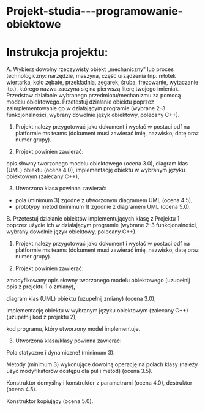 # Projekt-studia---programowanie-obiektowe


# Instrukcja projektu: 
A. Wybierz dowolny rzeczywisty obiekt „mechaniczny” lub proces technologiczny: narzędzie, maszyna, część urządzenia (np. młotek wiertarka, koło zębate, przekładnia, zegarek, śruba, frezowanie, wytaczanie itp.), którego nazwa zaczyna się na pierwszą literę twojego imienia). Przedstaw działanie wybranego przedmiotu/mechanizmu za pomocą modelu obiektowego. Przetestuj działanie obiektu poprzez zaimplementowanie go w działającym programie (wybrane 2-3 funkcjonalności, wybrany dowolnie język obiektowy, polecany C++).

1) Projekt należy przygotować jako dokument i wysłać w postaci pdf na platformie ms teams (dokument musi zawierać imię, nazwisko, datę oraz numer grupy).

2) Projekt powinien zawierać:

opis słowny tworzonego modelu obiektowego (ocena 3.0),
diagram klas (UML) obiektu (ocena 4.0),
implementację obiektu w wybranym języku obiektowym (zalecany C++),

3) Utworzona klasa powinna zawierać:
 - pola (minimum 3) zgodne z utworzonym diagramem UML (ocena 4.5),
 - prototypy metod (minimum 1) zgodnie z diagramem UML (ocena 5.0).
 


B. Przetestuj działanie obiektów implementujących klasę z Projektu 1 poprzez użycie ich w działającym programie (wybrane 2-3 funkcjonalności, wybrany dowolnie język obiektowy, polecany C++).

1) Projekt należy przygotować jako dokument i wysłać w postaci pdf na platformie ms teams (dokument musi zawierać imię, nazwisko, datę oraz numer grupy).

2) Projekt powinien zawierać:

zmodyfikowany opis słowny tworzonego modelu obiektowego (uzupełnij opis z projektu 1 o zmiany),

diagram klas (UML) obiektu (uzupełnij zmiany) (ocena 3.0),

implementację obiektu w wybranym języku obiektowym (zalecany C++) (uzupełnij kod z projektu 2),

kod programu, który utworzony model implementuje.

3) Utworzona klasa/klasy powinna zawierać:

Pola statyczne i dynamiczne! (minimum 3).

Metody (minimum 3) wykonujące dowolną operację na polach klasy (należy użyć modyfikatorów dostępu dla pul i metod) (ocena 3.5).

Konstruktor domyślny i konstruktor z parametrami (ocena 4.0), destruktor (ocena 4.5).

Konstruktor kopiujący (ocena 5.0).
